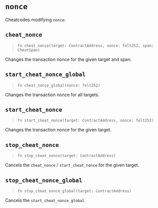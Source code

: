 # `nonce`

Cheatcodes modifying `nonce`:

## `cheat_nonce`
> `fn cheat_nonce(target: ContractAddress, nonce: felt252, span: CheatSpan)`

Changes the transaction nonce for the given target and span.

## `start_cheat_nonce_global`
> `fn cheat_nonce_global(nonce: felt252)`

Changes the transaction nonce for all targets.

## `start_cheat_nonce`
> `fn start_cheat_nonce(target: ContractAddress, nonce: felt252)`

Changes the transaction nonce for the given target.

## `stop_cheat_nonce`
> `fn stop_cheat_nonce(target: ContractAddress)`

Cancels the `cheat_nonce` / `start_cheat_nonce` for the given target.

## `stop_cheat_nonce_global`
> `fn stop_cheat_nonce_global(target: ContractAddress)`

Cancels the `start_cheat_nonce_global`.
